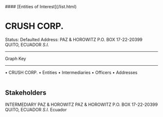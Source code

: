 <link rel="stylesheet" type="text/css" href="../../assets/style.css">
#### [Entities of Interest](/list.html)

<style>
body{background-image:url("http://eoi-graphs.s3-website-eu-west-1.amazonaws.com/CRUSH_CORP..png");background-repeat: no-repeat;background-size: contain;}
.markdown>p>span{background-color: white;}
</style>

# CRUSH CORP.
<span>Status: Defaulted
Address: PAZ & HOROWITZ P.O. BOX 17-22-20399 QUITO, ECUADOR *S.I.*
</span>

---



<div class="legend">
Graph Key
<hr>
<span class="focus">• CRUSH CORP.</span>
<span class="entity">• Entities</span>
<span class="intermediary">• Intermediaries</span>
<span class="officer">• Officers</span>
<span class="address">• Addresses</span>
</div><br>


## Stakeholders
<span>INTERMEDIARY
PAZ & HOROWITZ
PAZ & HOROWITZ P.O. BOX 17-22-20399 QUITO, ECUADOR *S.I.*
Ecuador
</span>


